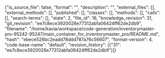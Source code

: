 {"is_source_file": false, "format": "", "description": "", "external_files": [], "external_methods": [], "published": [], "classes": [], "methods": [], "calls": [], "search-terms": [], "state": 2, "file_id": 16, "knowledge_revision": 31, "git_revision": "ee7c8ece3920028e77312abfa06424ff62de2db9", "filename": "/home/kavia/workspace/code-generation/inventorymaster-pro-95242-95247/main_container_for_inventorymaster_pro/README.md", "hash": "ebece526bc2eadd78ddd787a76c56607", "format-version": 4, "code-base-name": "default", "revision_history": [{"31": "ee7c8ece3920028e77312abfa06424ff62de2db9"}]}